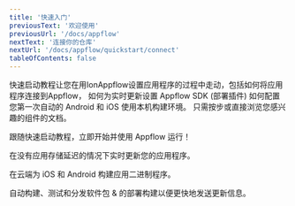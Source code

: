 ```yaml
---
title: '快速入门'
previousText: '欢迎使用'
previousUrl: '/docs/appflow'
nextText: '连接你的仓库'
nextUrl: '/docs/appflow/quickstart/connect'
tableOfContents: false
---
```


快速启动教程让您在用IonAppflow设置应用程序的过程中走动，包括如何将应用程序连接到Appflow， 如何为实时更新设置 Appflow SDK (部署插件) 如何配置您第一次自动的 Android 和 iOS 使用本机构建环境。 只需按步或直接浏览您感兴趣的组件的文档。

<docs-cards> <docs-card header="Start the Tutorial" href="/docs/appflow/quickstart/connect" icon="/docs/assets/icons/guide-quickstart-icon.png"> 

跟随快速启动教程，立即开始并使用 Appflow 运行！</docs-card>

<docs-card header="Deploy Docs" href="/docs/appflow/deploy/intro" icon="/docs/assets/icons/guide-deploy-icon.png"> 

在没有应用存储延迟的情况下实时更新您的应用程序。</docs-card>

<docs-card header="Package Docs" href="/docs/appflow/package/intro" icon="/docs/assets/icons/guide-package-icon.png"> 

在云端为 iOS 和 Android 构建应用二进制程序。</docs-card>

<docs-card header="Automation Docs" href="/docs/appflow/automation/intro" icon="/docs/assets/icons/guide-automate-icon.png"> 

自动构建、测试和分发软件包 & 的部署构建以便更快地发送更新信息。</docs-card> </docs-cards>